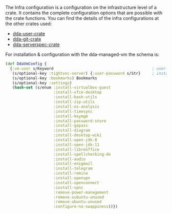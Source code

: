 The Infra configuration is a configuration on the infrastructure level of a crate. It contains the complete configuration options that are possible with the crate functions. You can find the details of the infra configurations at the other crates used:
* [dda-user-crate](https://github.com/DomainDrivenArchitecture/dda-user-crate)
* [dda-git-crate](https://github.com/DomainDrivenArchitecture/dda-git-crate)
* [dda-serverspec-crate](https://github.com/DomainDrivenArchitecture/dda-serverspec-crate)

For installation & configuration with the dda-managed-vm the schema is:
```clojure
(def DdaVmConfig {
  {:vm-user s/Keyword                                           ; user-name
   (s/optional-key :tightvnc-server) {:user-password s/Str}     ; install vnc?
   (s/optional-key :bookmarks) Bookmarks
   (s/optional-key :settings)
   (hash-set (s/enum :install-virtualbox-guest
                     :install-xfce-desktop
                     :install-bash-utils
                     :install-zip-utils
                     :install-os-analysis
                     :install-timesync
                     :install-keymgm
                     :install-password-store
                     :install-gopass
                     :install-diagram
                     :install-desktop-wiki
                     :install-open-jdk-8
                     :install-open-jdk-11
                     :install-libreoffice
                     :install-spellchecking-de
                     :install-audio
                     :install-enigmail
                     :install-telegram
                     :install-remina
                     :install-openvpn
                     :install-openconnect
                     :install-vpnc
                     :remove-power-management
                     :remove-xubuntu-unused
                     :remove-ubuntu-unused
                     :configure-no-swappiness))})
```
